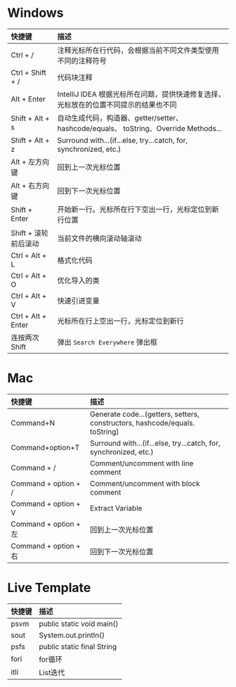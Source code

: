 # Windows

| 快捷键               | 描述                                                         |
| :------------------- | :----------------------------------------------------------- |
| Ctrl + /             | 注释光标所在行代码，会根据当前不同文件类型使用不同的注释符号 |
| Ctrl + Shift + /     | 代码块注释                                                   |
| Alt + Enter          | IntelliJ IDEA 根据光标所在问题，提供快速修复选择，光标放在的位置不同提示的结果也不同 |
| Shift + Alt + s      | 自动生成代码，构造器、getter/setter、hashcode/equals、 toString、Override Methods... |
| Shift + Alt + z      | Surround with...(if...else, try...catch, for, synchronized, etc.) |
| Alt + 左方向键       | 回到上一次光标位置                                           |
| Alt + 右方向键       | 回到下一次光标位置                                           |
| Shift + Enter        | 开始新一行。光标所在行下空出一行，光标定位到新行位置         |
| Shift + 滚轮前后滚动 | 当前文件的横向滚动轴滚动                                     |
| Ctrl + Alt + L       | 格式化代码                                                   |
| Ctrl + Alt + O       | 优化导入的类                                                 |
| Ctrl + Alt + V       | 快速引进变量                                                 |
| Ctrl + Alt + Enter   | 光标所在行上空出一行，光标定位到新行                         |
| 连按两次Shift        | 弹出 `Search Everywhere` 弹出框                              |



# Mac

| 快捷键                | 描述                                                         |
| :-------------------- | :----------------------------------------------------------- |
| Command+N             | Generate code...(getters, setters, constructors, hashcode/equals. toString) |
| Command+option+T      | Surround with...(if...else, try...catch, for, synchronized, etc.) |
| Command + /           | Comment/uncomment with line comment                          |
| Command + option + /  | Comment/uncomment with block comment                         |
| Command + option + V  | Extract Variable                                             |
| Command + option + 左 | 回到上一次光标位置                                           |
| Command + option + 右 | 回到下一次光标位置                                           |

 

# Live Template

| 快捷键 | 描述                       |
| :----- | :------------------------- |
| psvm   | public static void main()  |
| sout   | System.out.println()       |
| psfs   | public static final String |
| fori   | for循环                    |
| itli   | List迭代                   |

